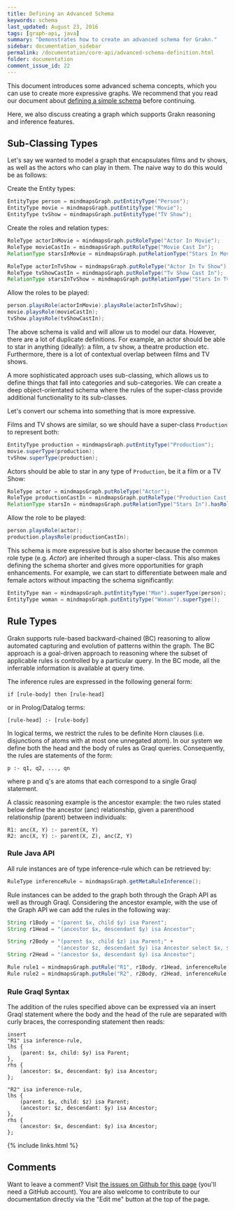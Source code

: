 ```yaml
---
title: Defining an Advanced Schema
keywords: schema
last_updated: August 23, 2016
tags: [graph-api, java]
summary: "Demonstrates how to create an advanced schema for Grakn."
sidebar: documentation_sidebar
permalink: /documentation/core-api/advanced-schema-definition.html
folder: documentation
comment_issue_id: 22
---
```



This document introduces some advanced schema concepts, which you can use to create more expressive graphs. We recommend that you read our document about [defining a simple schema](simple-schema-definition.html) before continuing.

Here, we also discuss creating a graph which supports Grakn reasoning and inference features.

## Sub-Classing Types

Let's say we wanted to model a graph that encapsulates films and tv shows, as well as the actors who can play in them. The naive way to do this would be as follows:

Create the Entity types:

```java
EntityType person = mindmapsGraph.putEntityType("Person");
EntityType movie = mindmapsGraph.putEntityType("Movie");
EntityType tvShow = mindmapsGraph.putEntityType("TV Show");
```

Create the roles and relation types:

```java
RoleType actorInMovie = mindmapsGraph.putRoleType("Actor In Movie");
RoleType movieCastIn = mindmapsGraph.putRoleType("Movie Cast In");
RelationType starsInMovie = mindmapsGraph.putRelationType("Stars In Movie").hasRole(actorInMovie).hasRole(movieCastIn);

RoleType actorInTvShow = mindmapsGraph.putRoleType("Actor In Tv Show");
RoleType tvShowCastIn = mindmapsGraph.putRoleType("Tv Show Cast In");
RelationType starsInTvShow = mindmapsGraph.putRelationType("Stars In Tv Show").hasRole(actorInTvShow).hasRole(tvShowCastIn);
```

Allow the roles to be played:

```java
person.playsRole(actorInMovie).playsRole(actorInTvShow);
movie.playsRole(movieCastIn);
tvShow.playsRole(tvShowCastIn);
```

The above schema is valid and will allow us to model our data. However, there are a lot of duplicate definitions. For example, an actor should be able to star in anything (ideally): a film, a tv show, a theatre production etc.  Furthermore, there is a lot of contextual overlap between films and TV shows.

A more sophisticated approach uses sub-classing, which allows us to define things that fall into categories and sub-categories.
We can create a deep object-orientated schema where the rules of the super-class provide additional functionality to its sub-classes.

Let's convert our schema into something that is more expressive.   

Films and TV shows are similar, so we should have a super-class `Production` to represent both:

```java
EntityType production = mindmapsGraph.putEntityType("Production");
movie.superType(production);
tvShow.superType(production);
```

Actors should be able to star in any type of `Production`, be it a film or a TV Show:

```java
RoleType actor = mindmapsGraph.putRoleType("Actor");
RoleType productionCastIn = mindmapsGraph.putRoleType("Production Cast In");
RelationType starsIn = mindmapsGraph.putRelationType("Stars In").hasRole(actor).hasRole(productionCastIn);
```

Allow the role to be played:

```java
person.playsRole(actor);
production.playsRole(productionCastIn);
```

This schema is more expressive but is also shorter because the common role type (e.g. *Actor*) are inherited through a super-class.
This also makes defining the schema shorter and gives more opportunities for graph enhancements.
For example, we can start to differentiate between male and female actors without impacting the schema significantly:

```java
EntityType man = mindmapsGraph.putEntityType("Man").superType(person);
EntityType woman = mindmapsGraph.putEntityType("Woman").superType();
```

## Rule Types

Grakn supports rule-based backward-chained (BC) reasoning to allow automated capturing and evolution of patterns within the graph. The BC approach is a goal-driven approach to reasoning where the subset of applicable rules is controlled by a particular query. In the BC mode, all the inferrable information is available at query time.

The inference rules are expressed in the following general form:

```
if [rule-body] then [rule-head]
```

or in Prolog/Datalog terms:

```
[rule-head] :- [rule-body]
```

In logical terms, we restrict the rules to be definite Horn clauses (i.e. disjunctions of atoms with at most one unnegated atom). In our system we define both the head and the body of rules as Graql queries. Consequently, the rules are statements of the form:

```
p :- q1, q2, ..., qn
```
where p and q's are atoms that each correspond to a single Graql statement.


A classic reasoning example is the ancestor example: the two rules stated below define the ancestor (anc) relationship, given a parenthood relationship (parent) between individuals:

```
R1: anc(X, Y) :- parent(X, Y)
R2: anc(X, Y) :- parent(X, Z), anc(Z, Y)
```

### Rule Java API
All rule instances are of type inference-rule which can be retrieved by:

```java
RuleType inferenceRule = mindmapsGraph.getMetaRuleInference();
```

Rule instances can be added to the graph both through the Graph API as well as through Graql. Considering the ancestor example, with the use of the Graph API we can add the rules in the following way:

```java
String r1Body = "(parent $x, child $y) isa Parent";
String r1Head = "(ancestor $x, descendant $y) isa Ancestor";

String r2Body = "(parent $x, child $z) isa Parent;" +
                "(ancestor $z, descendant $y) isa Ancestor select $x, $y";
String r2Head = "(ancestor $x, descendant $y) isa Ancestor";

Rule rule1 = mindmapsGraph.putRule("R1", r1Body, r1Head, inferenceRule);
Rule rule2 = mindmapsGraph.putRule("R2", r2Body, r2Head, inferenceRule);
```

### Rule Graql Syntax
The addition of the rules specified above can be expressed via an insert Graql statement where the body and the head of the rule are separated with curly braces, the corresponding statement then reads:

```graql
insert
"R1" isa inference-rule,
lhs {
    (parent: $x, child: $y) isa Parent;
},
rhs {
    (ancestor: $x, descendant: $y) isa Ancestor;
};

"R2" isa inference-rule,
lhs {
    (parent: $x, child: $z) isa Parent;
    (ancestor: $z, descendant: $y) isa Ancestor;
},
rhs {
    (ancestor: $x, descendant: $y) isa Ancestor;
};
```

{% include links.html %}

## Comments
Want to leave a comment? Visit <a href="https://github.com/graknlabs/docs/issues/22" target="_blank">the issues on Github for this page</a> (you'll need a GitHub account). You are also welcome to contribute to our documentation directly via the "Edit me" button at the top of the page.
